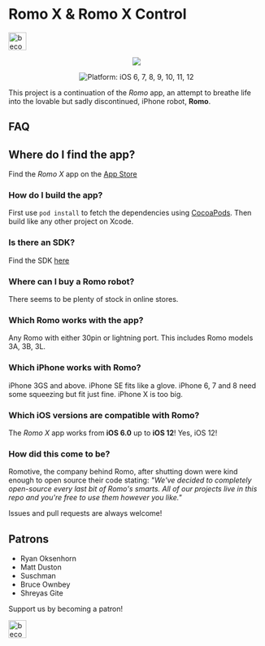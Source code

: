 # Romo X & Romo X Control
<a href="https://www.patreon.com/bePatron?u=5127277" target="_blank"><img alt="become a patron" src="https://c5.patreon.com/external/logo/become_a_patron_button.png" height="35px"></a>

<p align="center">
<img src="https://raw.githubusercontent.com/Navideck/Romo-X/master/Assets.xcassets/Missions/Editor/Actions/Turn/romoTurn28.imageset/romoTurn28%401x.png"/>
</p>

<p align="center" >
<img src="https://img.shields.io/badge/platform-iOS%206,%207,%208,%209,%2010,%2011,%2012-blue.svg" alt="Platform: iOS 6, 7, 8, 9, 10, 11, 12" /></p>

This project is a continuation of the *Romo* app, an attempt to breathe life into the lovable but sadly discontinued, iPhone robot, **Romo**.

## FAQ

## Where do I find the app?
Find the *Romo X* app on the [App Store](https://itunes.apple.com/us/app/romo-x/id1436292886)

### How do I build the app?
First use ```pod install``` to fetch the dependencies using [CocoaPods](https://cocoapods.org/). Then build like any other project on Xcode.

### Is there an SDK?
Find the SDK [here](https://github.com/Navideck/Romo-iOS-SDK)

### Where can I buy a Romo robot?
There seems to be plenty of stock in online stores.

### Which Romo works with the app?
Any Romo with either 30pin or lightning port. This includes Romo models 3A, 3B, 3L.

### Which iPhone works with Romo?
iPhone 3GS and above. iPhone SE fits like a glove. iPhone 6, 7 and 8 need some squeezing but fit just fine. iPhone X is too big.

### Which iOS versions are compatible with Romo?
The *Romo X* app works from **iOS 6.0** up to **iOS 12**! Yes, iOS 12!

### How did this come to be?
Romotive, the company behind Romo, after shutting down were kind enough to open source their code stating:
*"We've decided to completely open-source every last bit of Romo's smarts. All of our projects live in this repo and you're free to use them however you like."*

Issues and pull requests are always welcome!

## Patrons
* Ryan Oksenhorn
* Matt Duston
* Suschman
* Bruce Ownbey
* Shreyas Gite

Support us by becoming a patron!

<a href="https://www.patreon.com/bePatron?u=5127277" target="_blank"><img alt="become a patron" src="https://c5.patreon.com/external/logo/become_a_patron_button.png" height="35px"></a>
